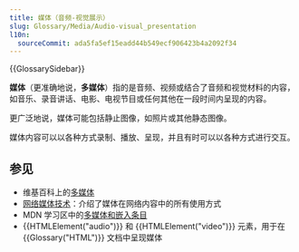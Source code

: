 ```yaml
---
title: 媒体（音频-视觉展示） 
slug: Glossary/Media/Audio-visual_presentation
l10n:
  sourceCommit: ada5fa5ef15eadd44b549ecf906423b4a2092f34
---
```


{{GlossarySidebar}}

**媒体**（更准确地说，**多媒体**）指的是音频、视频或结合了音频和视觉材料的内容，如音乐、录音讲话、电影、电视节目或任何其他在一段时间内呈现的内容。

更广泛地说，媒体可能包括静止图像，如照片或其他静态图像。

媒体内容可以以各种方式录制、播放、呈现，并且有时可以以各种方式进行交互。

## 参见

- 维基百科上的[多媒体](https://zh.wikipedia.org/wiki/多媒体)
- [网络媒体技术](/en-US/docs/Web/Media)：介绍了媒体在网络内容中的所有使用方式
- MDN 学习区中的[多媒体和嵌入条目](/en-US/docs/Learn/HTML/Multimedia_and_embedding)
- {{HTMLElement("audio")}} 和 {{HTMLElement("video")}} 元素，用于在 {{Glossary("HTML")}} 文档中呈现媒体
